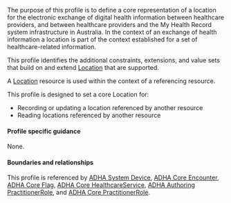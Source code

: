 The purpose of this profile is to define a core representation of a location for the electronic exchange of digital health information between healthcare providers, and between healthcare providers and the My Health Record system infrastructure in Australia.
In the context of an exchange of health information a location is part of the context established for a set of healthcare-related information.

This profile identifies the additional constraints, extensions, and value sets that build on and extend [Location](http://hl7.org/fhir/R4/location.html) that are supported. 

A [Location](http://hl7.org/fhir/R4/location.html) resource is used within the context of a referencing resource. 

This profile is designed to set a core Location for:
* Recording or updating a location referenced by another resource
* Reading locations referenced by another resource


#### Profile specific guidance
None.


#### Boundaries and relationships
This profile is referenced by 
[ADHA System Device](StructureDefinition-dh-device-system-1.html), 
[ADHA Core Encounter](StructureDefinition-dh-encounter-core-1.html), 
[ADHA Core Flag](StructureDefinition-dh-flag-core-1.html), 
[ADHA Core HealthcareService](StructureDefinition-dh-healthcareservice-core-1.html), 
[ADHA Authoring PractitionerRole](StructureDefinition-dh-practitionerrole-author-1.html), and
[ADHA Core PractitionerRole](StructureDefinition-dh-practitionerrole-core-1.html).